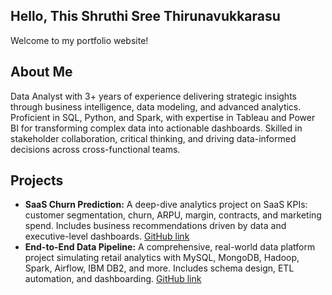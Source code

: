 ## Hello, This Shruthi Sree Thirunavukkarasu

Welcome to my portfolio website!

## About Me
Data Analyst with 3+ years of experience delivering strategic insights through business intelligence, data modeling, and advanced analytics. Proficient in SQL, Python, and Spark, with expertise in Tableau and Power BI for transforming complex data into actionable dashboards. Skilled in stakeholder collaboration, critical thinking, and driving data-informed decisions across cross-functional teams. 

## Projects

- **SaaS Churn Prediction:** A deep-dive analytics project on SaaS KPIs: customer segmentation, churn, ARPU, margin, contracts, and marketing spend. Includes business recommendations driven by data and executive-level dashboards. [GitHub link](https://github.com/shruthisree1234/SaaS_Churn_Prediction)
- **End-to-End Data Pipeline:** A comprehensive, real-world data platform project simulating retail analytics with MySQL, MongoDB, Hadoop, Spark, Airflow, IBM DB2, and more. Includes schema design, ETL automation, and dashboarding. [GitHub link](https://github.com/shruthisree1234/Data-Engineering-End-End-Project)
